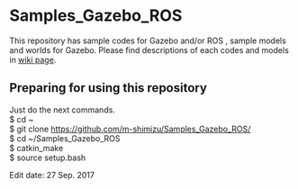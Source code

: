# Samples_Gazebo_ROS
This repository has sample codes for Gazebo and/or ROS , sample models and worlds for Gazebo.
Please find descriptions of each codes and models in [wiki page](https://github.com/m-shimizu/Samples_Gazebo_ROS/wiki).  

## Preparing for using this repository
Just do the next commands.  
    $ cd ~  
    $ git clone https://github.com/m-shimizu/Samples_Gazebo_ROS/  
    $ cd ~/Samples_Gazebo_ROS  
    $ catkin_make  
    $ source setup.bash  

Edit date: 27 Sep. 2017
